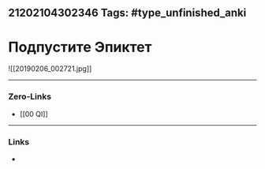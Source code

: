 21202104302346
Tags: #type_unfinished_anki 
---
# Подпустите Эпиктет

![[20190206_002721.jpg]]

---
### Zero-Links
- [[00 QI]]
---
### Links
-